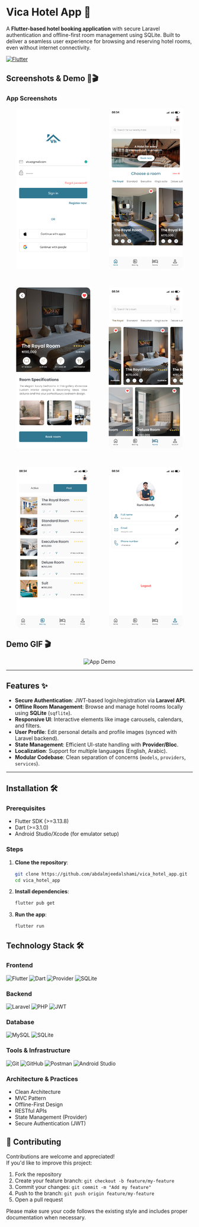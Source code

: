 # Vica Hotel App 🏨

A **Flutter-based hotel booking application** with secure Laravel authentication and offline-first room management using SQLite. Built to deliver a seamless user experience for browsing and reserving hotel rooms, even without internet connectivity.

[![Flutter](https://img.shields.io/badge/Flutter-3.13.8-blue.svg)](https://flutter.dev)

## Screenshots & Demo 📸🎬  

### App Screenshots

<div align="center" style="display: flex; flex-wrap: wrap; justify-content: center; gap: 50px;">
  <img src="assets/images/screenshots/login.png" alt="Login Screen" width="200" />
  <img src="assets/images/screenshots/main_page.png" alt="Main Page" width="200" />
  <img src="assets/images/screenshots/Single room.png" alt="Single Room" width="200" />
  <img src="assets/images/screenshots/Rooms.png" alt="Rooms List" width="200" />
  <img src="assets/images/screenshots/Past Bookings.png" alt="Past Bookings" width="200" />
  <img src="assets/images/screenshots/Account.png" alt="Account Screen" width="200" />
</div>


## Demo GIF 🎬  
<p align="center">
  <img src="assets/gifs/app-demo.gif" alt="App Demo" width="300" />
</p>

---

## Features ✨
- **Secure Authentication**: JWT-based login/registration via **Laravel API**.
- **Offline Room Management**: Browse and manage hotel rooms locally using **SQLite** (`sqflite`).
- **Responsive UI**: Interactive elements like image carousels, calendars, and filters.
- **User Profile**: Edit personal details and profile images (synced with Laravel backend).
- **State Management**: Efficient UI-state handling with **Provider/Bloc**.
- **Localization**: Support for multiple languages (English, Arabic).
- **Modular Codebase**: Clean separation of concerns (`models`, `providers`, `services`).

---

## Installation 🛠️
### Prerequisites
- Flutter SDK (>=3.13.8)
- Dart (>=3.1.0)
- Android Studio/Xcode (for emulator setup)

### Steps
1. **Clone the repository**:
   ```bash
   git clone https://github.com/abdalmjeedalshami/vica_hotel_app.git
   cd vica_hotel_app

2. **Install dependencies**:
   ```bash
   flutter pub get

3. **Run the app**:
   ```bash
   flutter run

## Technology Stack 🛠️

### Frontend
<p align="left">
  <img src="https://img.shields.io/badge/Flutter-02569B?logo=flutter&logoColor=white" alt="Flutter" />
  <img src="https://img.shields.io/badge/Dart-0175C2?logo=dart&logoColor=white" alt="Dart" />
  <img src="https://img.shields.io/badge/Provider-5C6BC0?logo=flutter&logoColor=white" alt="Provider" />
  <img src="https://img.shields.io/badge/SQLite-003B57?logo=sqlite&logoColor=white" alt="SQLite" />
</p>

### Backend
<p align="left">
  <img src="https://img.shields.io/badge/Laravel-FF2D20?logo=laravel&logoColor=white" alt="Laravel" />
  <img src="https://img.shields.io/badge/PHP-777BB4?logo=php&logoColor=white" alt="PHP" />
  <img src="https://img.shields.io/badge/JWT-000000?logo=json-web-tokens&logoColor=white" alt="JWT" />
</p>

### Database
<p align="left">
  <img src="https://img.shields.io/badge/MySQL-4479A1?logo=mysql&logoColor=white" alt="MySQL" />
  <img src="https://img.shields.io/badge/SQLite-003B57?logo=sqlite&logoColor=white" alt="SQLite" />
</p>

### Tools & Infrastructure
<p align="left">
  <img src="https://img.shields.io/badge/Git-F05032?logo=git&logoColor=white" alt="Git" />
  <img src="https://img.shields.io/badge/GitHub-181717?logo=github&logoColor=white" alt="GitHub" />
  <img src="https://img.shields.io/badge/Postman-FF6C37?logo=postman&logoColor=white" alt="Postman" />
  <img src="https://img.shields.io/badge/Android_Studio-3DDC84?logo=android-studio&logoColor=white" alt="Android Studio" />
</p>

### Architecture & Practices
- Clean Architecture
- MVC Pattern
- Offline-First Design
- RESTful APIs
- State Management (Provider)
- Secure Authentication (JWT)

## 🤝 Contributing

Contributions are welcome and appreciated!  
If you'd like to improve this project:

1. Fork the repository
2. Create your feature branch: `git checkout -b feature/my-feature`
3. Commit your changes: `git commit -m "Add my feature"`
4. Push to the branch: `git push origin feature/my-feature`
5. Open a pull request

Please make sure your code follows the existing style and includes proper documentation when necessary.
